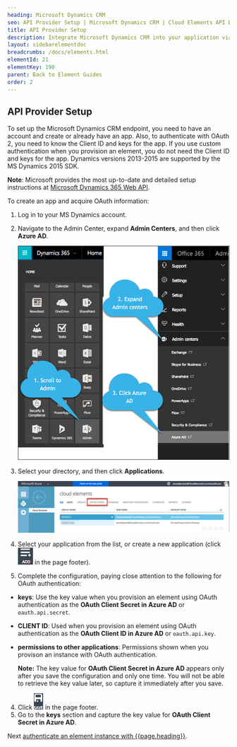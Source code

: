 ```yaml
---
heading: Microsoft Dynamics CRM
seo: API Provider Setup | Microsoft Dynamics CRM | Cloud Elements API Docs
title: API Provider Setup
description: Integrate Microsoft Dynamics CRM into your application via the Cloud Elements APIs.
layout: sidebarelementdoc
breadcrumbs: /docs/elements.html
elementId: 21
elementKey: 190
parent: Back to Element Guides
order: 2
---
```

## API Provider Setup

To set up the Microsoft Dynamics CRM endpoint, you need to have an account and create or already have an app. Also, to authenticate with OAuth 2, you need to know the Client ID and keys for the app. If you use custom authentication when you provision an element, you do not need the Client ID and keys for the app.
Dynamics versions 2013-2015 are supported by the MS Dynamics 2015 SDK.

__Note__: Microsoft provides the most up-to-date and detailed setup instructions at [Microsoft Dynamics 365 Web API](https://msdn.microsoft.com/en-us/library/mt593051.aspx).

To create an app and acquire OAuth information:

1. Log in to your MS Dynamics account.
1. Navigate to the Admin Center, expand __Admin Centers__, and then click __Azure AD__.

    ![Admin Center](img/Admin-Center.png)

1. Select your directory, and then click __Applications__.

    ![Admin Center](img/Applications.png)

2. Select your application from the list, or create a new application (click <img src="img/Add-Application.png" alt="Alt Text" class="inlineImage"> in the page footer).
3. Complete the configuration, paying close attention to the following for OAuth authentication:
  * __keys__: Use the key value  when you provision an element using OAuth authentication as the __OAuth Client Secret in Azure AD__ or `oauth.api.secret`.
  * __CLIENT ID__:  Used when you provision an element using OAuth authentication as the __OAuth Client ID in Azure AD__ or `oauth.api.key`.
  * __permissions to other applications__: Permissions shown when you provison an instance with OAuth authentication.

     __Note:__ The key value for __OAuth Client Secret in Azure AD__ appears only after you save the configuration and only one time. You will not be able to retrieve the key value later, so capture it immediately after you save.

4. Click <img src="img/Save.png" alt="Alt Text" class="inlineImage"> in the page footer.
1. Go to the __keys__ section and capture the key value for __OAuth Client Secret in Azure AD__.

Next [authenticate an element instance with {{page.heading}}](authenticate.html).
